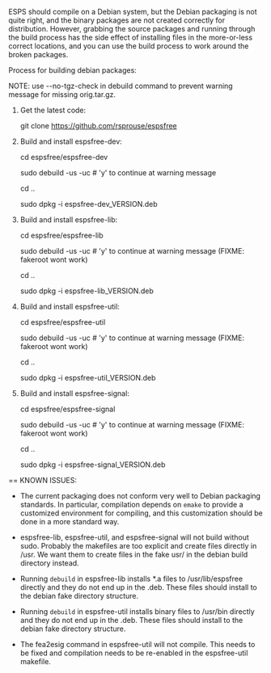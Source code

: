 ESPS should compile on a Debian system, but the Debian packaging is not
quite right, and the binary packages are not created correctly for
distribution. However, grabbing the source packages and running through
the build process has the side effect of installing files in the more-or-less
correct locations, and you can use the build process to work around the
broken packages.

Process for building debian packages:

NOTE: use --no-tgz-check in debuild command to prevent warning message
for missing orig.tar.gz.

1. Get the latest code:

    git clone https://github.com/rsprouse/espsfree

1. Build and install espsfree-dev:

    cd espsfree/espsfree-dev
    
    sudo debuild -us -uc     # 'y' to continue at warning message
    
    cd ..
    
    sudo dpkg -i espsfree-dev_VERSION.deb 

1. Build and install espsfree-lib:

    cd espsfree/espsfree-lib
    
    sudo debuild -us -uc    # 'y' to continue at warning message (FIXME: fakeroot wont work)
    
    cd ..
    
    sudo dpkg -i espsfree-lib_VERSION.deb 

1. Build and install espsfree-util:

    cd espsfree/espsfree-util
    
    sudo debuild -us -uc    # 'y' to continue at warning message (FIXME: fakeroot wont work)
    
    cd ..
    
    sudo dpkg -i espsfree-util_VERSION.deb 

1. Build and install espsfree-signal:

    cd espsfree/espsfree-signal
    
    sudo debuild -us -uc     # 'y' to continue at warning message (FIXME: fakeroot wont work)
    
    cd ..
    
    sudo dpkg -i espsfree-signal_VERSION.deb 

== KNOWN ISSUES:

- The current packaging does not conform very well to Debian
packaging standards. In particular, compilation depends on `emake` to provide
a customized environment for compiling, and this customization should be
done in a more standard way.

- espsfree-lib, espsfree-util, and espsfree-signal will not build without sudo.
Probably the makefiles are too explicit and create files directly in /usr.
We want them to create files in the fake usr/ in the debian build directory
instead.

- Running `debuild` in espsfree-lib installs *.a files to /usr/lib/espsfree
directly and they do not end up in the .deb. These files should install to
the debian fake directory structure.

- Running `debuild` in espsfree-util installs binary files to /usr/bin
directly and they do not end up in the .deb. These files should install to
the debian fake directory structure.

- The fea2esig command in espsfree-util will not compile. This needs to be
fixed and compilation needs to be re-enabled in the espsfree-util makefile.

